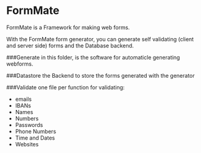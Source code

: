 FormMate
========

FormMate is a Framework for making web forms.

With the FormMate form generator, you can generate self validating (client and server side) forms and the Database backend.

###Generate
in this folder, is the software for automaticle generating webforms.

###Datastore
the Backend to store the forms generated with the generator

###Validate
one file per function for validating:

* emails
* IBANs
* Names
* Numbers
* Passwords
* Phone Numbers
* Time and Dates
* Websites